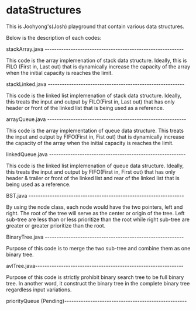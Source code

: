 # dataStructures

This is Joohyong's(Josh) playground that contain various data structures. 


Below is the description of each codes: 

stackArray.java -----------------------------------------------------------

This code is the array implemenation of stack data structure. Ideally, this 
is FILO (First in, Last out) that is dynamically increase the capacity of 
the array when the initial capacity is reaches the limit. 

stackLinked.java ----------------------------------------------------------

This code is the linked list implemenation of stack data structure. Ideally, 
this treats the input and output by FILO(First in, Last out) that has only 
header or front of the linked list that is being used as a reference. 

arrayQueue.java -----------------------------------------------------------

This code is the array implementation of queue data structure. This treats
the input and output by FIFO(First in, Fist out) that is dynamically increase
the capacity of the array when the initial capacity is reaches the limit. 

linkedQueue.java ----------------------------------------------------------

This code is the linked list implemenation of queue data structure. Ideally, 
this treats the input and output by FIFO(First in, First out) that has only 
header & trailer or front of the linked list and rear of the linked list 
that is being used as a reference. 

BST.java ------------------------------------------------------------------

By using the node class, each node would have the two pointers, left and right. 
The root of the tree will serve as the center or origin of the tree. Left sub-tree
are less than or less prioritize than the root while right sub-tree are greater 
or greater prioritize than the root. 

BinaryTree.java -----------------------------------------------------------

Purpose of this code is to merge the two sub-tree and combine them as one 
binary tree. 

avlTree.java---------------------------------------------------------------

Purpose of this code is strictly prohibit binary search tree to be full binary 
tree. In another word, it construct the binary tree in the complete binary tree
regardless input variations.

priorityQueue (Pending)----------------------------------------------------
